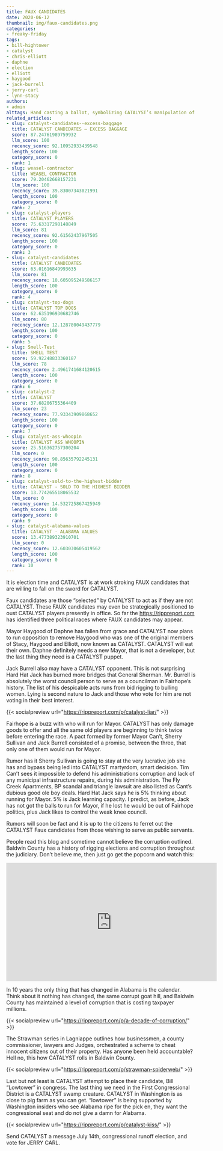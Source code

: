 ```yaml
---
title: FAUX CANDIDATES
date: 2020-06-12
thumbnail: img/faux-candidates.png
categories:
- freaky-friday
tags:
- bill-hightower
- catalyst
- chris-elliott
- daphne
- election
- elliott
- haygood
- jack-burrell
- jerry-carl
- lynn-stacy
authors:
- admin
alttags: Hand casting a ballot, symbolizing CATALYST’s manipulation of “faux” candidates in upcoming elections
related_articles:
- slug: catalyst-candidates-⁠-excess-baggage
  title: CATALYST CANDIDATES ⁠— EXCESS BAGGAGE
  score: 87.24761989759932
  llm_score: 100
  recency_score: 92.10952933439548
  length_score: 100
  category_score: 0
  rank: 1
- slug: weasel-contractor
  title: WEASEL CONTRACTOR
  score: 79.20462668157231
  llm_score: 100
  recency_score: 39.83007343021991
  length_score: 100
  category_score: 0
  rank: 2
- slug: catalyst-players
  title: CATALYST PLAYERS
  score: 75.63317298148849
  llm_score: 81
  recency_score: 92.61562437967505
  length_score: 100
  category_score: 0
  rank: 3
- slug: catalyst-candidates
  title: CATALYST CANDIDATES
  score: 63.01616849993635
  llm_score: 81
  recency_score: 10.605095249586157
  length_score: 100
  category_score: 0
  rank: 4
- slug: catalyst-top-dogs
  title: CATALYST TOP DOGS
  score: 62.635196930682746
  llm_score: 80
  recency_score: 12.128780049437779
  length_score: 100
  category_score: 0
  rank: 5
- slug: Smell-Test
  title: SMELL TEST
  score: 59.92248833360187
  llm_score: 78
  recency_score: 2.4961741684120615
  length_score: 100
  category_score: 0
  rank: 6
- slug: catalyst-2
  title: CATALYST
  score: 37.68206755364409
  llm_score: 23
  recency_score: 77.93343909868652
  length_score: 100
  category_score: 0
  rank: 7
- slug: catalyst-ass-whoopin
  title: CATALYST ASS WHOOPIN
  score: 25.516362757300204
  llm_score: 0
  recency_score: 90.85635792245131
  length_score: 100
  category_score: 0
  rank: 8
- slug: catalyst-sold-to-the-highest-bidder
  title: CATALYST - SOLD TO THE HIGHEST BIDDER
  score: 13.774265518065532
  llm_score: 0
  recency_score: 14.532725867425949
  length_score: 100
  category_score: 0
  rank: 9
- slug: catalyst-alabama-values
  title: CATALYST - ALABAMA VALUES
  score: 13.477389323910701
  llm_score: 0
  recency_score: 12.603030605419562
  length_score: 100
  category_score: 0
  rank: 10
---
```

It is election time and CATALYST is at work stroking FAUX candidates that are willing to fall on the sword for CATALYST.

Faux candidates are those “selected” by CATALYST to act as if they are not CATALYST. These FAUX candidates may even be strategically positioned to oust CATALYST players presently in office. So far the https://rippreport.com has identified three political races where FAUX candidates may appear.

Mayor Haygood of Daphne has fallen from grace and CATALYST now plans to run opposition to remove Haygood who was one of the original members of Stacy, Haygood and Elliott, now known as CATALYST. CATALYST will eat their own. Daphne definitely needs a new Mayor, that is not a developer, but the last thing they need is a CATALYST puppet.

Jack Burrell also may have a CATALYST opponent. This is not surprising Hard Hat Jack has burned more bridges that General Sherman. Mr. Burrell is absolutely the worst council person to serve as a councilman in Fairhope’s history. The list of his despicable acts runs from bid rigging to bulling women. Lying is second nature to Jack and those who vote for him are not voting in their best interest.

{{< socialpreview url="https://rippreport.com/p/catalyst-liar/" >}}

Fairhope is a buzz with who will run for Mayor. CATALYST has only damage goods to offer and all the same old players are beginning to think twice before entering the race. A pact formed by former Mayor Can’t, Sherry Sullivan and Jack Burrell consisted of a promise, between the three, that only one of them would run for Mayor.

Rumor has it Sherry Sullivan is going to stay at the very lucrative job she has and bypass being led into CATALYST martyrdom, smart decision. Tim Can’t sees it impossible to defend his administrations corruption and lack of any municipal infrastructure repairs, during his administration. The Fly Creek Apartments, BP scandal and triangle lawsuit are also listed as Cant’s dubious good ole boy deals. Hard Hat Jack says he is 5% thinking about running for Mayor. 5% is Jack learning capacity. I predict, as before, Jack has not got the balls to run for Mayor, if he lost he would be out of Fairhope politics, plus Jack likes to control the weak knee council.

Rumors will soon be fact and it is up to the citizens to ferret out the CATALYST Faux candidates from those wishing to serve as public servants.

People read this blog and sometime cannot believe the corruption outlined. Baldwin County has a history of rigging elections and corruption throughout the judiciary. Don’t believe me, then just go get the popcorn and watch this:

<iframe width="560" height="315" src="https://www.youtube.com/embed/e-iEBe7W26I" frameborder="0" allowfullscreen></iframe>

In 10 years the only thing that has changed in Alabama is the calendar. Think about it nothing has changed, the same corrupt goat hill, and Baldwin County has maintained a level of corruption that is costing taxpayer millions.

{{< socialpreview url="https://rippreport.com/p/a-decade-of-corruption/" >}}

The Strawman series in Lagniappe outlines how businessmen, a county commissioner, lawyers and Judges, orchestrated a scheme to cheat innocent citizens out of their property. Has anyone been held accountable? Hell no, this how CATALYST rolls in Baldwin County.

{{< socialpreview url="https://rippreport.com/p/strawman-spiderweb/" >}}

Last but not least is CATALYST attempt to place their candidate, Bill “Lowtower” in congress. The last thing we need in the First Congressional District is a CATALYST swamp creature. CATALYST in Washington is as close to pig farm as you can get. “lowtower” is being supported by Washington insiders who see Alabama ripe for the pick en, they want the congressional seat and do not give a damn for Alabama.

{{< socialpreview url="https://rippreport.com/p/catalyst-kiss/" >}}

Send CATALYST a message July 14th, congressional runoff election, and vote for JERRY CARL.

